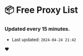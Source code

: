 # :package: Free Proxy List
### Updated every 15 minutes.

- Last updated: `2024-04-24 21:42`

:heart:
